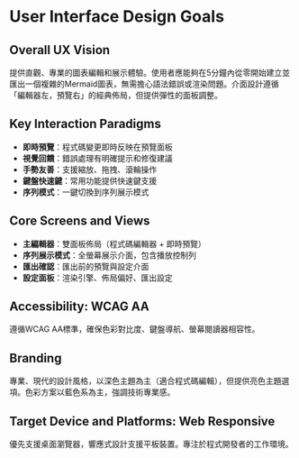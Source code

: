 # User Interface Design Goals

## Overall UX Vision

提供直觀、專業的圖表編輯和展示體驗。使用者應能夠在5分鐘內從零開始建立並匯出一個複雜的Mermaid圖表，無需擔心語法錯誤或渲染問題。介面設計遵循「編輯器左，預覽右」的經典佈局，但提供彈性的面板調整。

## Key Interaction Paradigms

- **即時預覽**：程式碼變更即時反映在預覽面板
- **視覺回饋**：錯誤處理有明確提示和修復建議
- **手勢友善**：支援縮放、拖拽、滾輪操作
- **鍵盤快速鍵**：常用功能提供快速鍵支援
- **序列模式**：一鍵切換到序列展示模式

## Core Screens and Views

- **主編輯器**：雙面板佈局（程式碼編輯器 + 即時預覽）
- **序列展示模式**：全螢幕展示介面，包含播放控制列
- **匯出確認**：匯出前的預覽與設定介面
- **設定面板**：渲染引擎、佈局偏好、匯出設定

## Accessibility: WCAG AA

遵循WCAG AA標準，確保色彩對比度、鍵盤導航、螢幕閱讀器相容性。

## Branding

專業、現代的設計風格，以深色主題為主（適合程式碼編輯），但提供亮色主題選項。色彩方案以藍色系為主，強調技術專業感。

## Target Device and Platforms: Web Responsive

優先支援桌面瀏覽器，響應式設計支援平板裝置。專注於程式開發者的工作環境。
